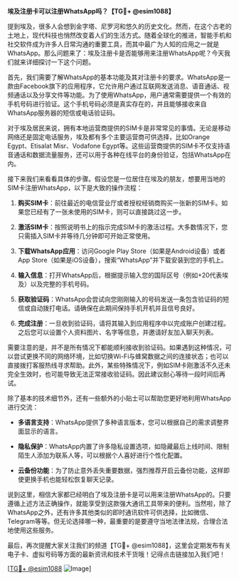 **埃及注册卡可以注册WhatsApp吗？【TG💪+ @esim1088】**

提到埃及，很多人会想到金字塔、尼罗河和悠久的历史文化。然而，在这个古老的土地上，现代科技也悄然改变着人们的生活方式。随着全球化的推进，智能手机和社交软件成为许多人日常沟通的重要工具，而其中最广为人知的应用之一就是WhatsApp。那么问题来了：埃及注册卡是否能够用来注册WhatsApp呢？今天我们就来详细探讨一下这个问题。

首先，我们需要了解WhatsApp的基本功能及其对注册卡的要求。WhatsApp是一款由Facebook旗下的应用程序，它允许用户通过互联网发送消息、语音通话、视频通话以及分享文件等功能。为了使用WhatsApp，用户通常需要提供一个有效的手机号码进行验证。这个手机号码必须是真实存在的，并且能够接收来自WhatsApp服务器的短信或电话验证码。

对于埃及居民来说，拥有本地运营商提供的SIM卡是非常常见的事情。无论是移动网络还是固定电话服务，埃及都有多个主要运营商可供选择，比如Orange Egypt、Etisalat Misr、Vodafone Egypt等。这些运营商提供的SIM卡不仅支持语音通话和数据流量服务，还可以用于各种在线平台的身份验证，包括WhatsApp在内。

接下来我们来看看具体的步骤。假设您是一位居住在埃及的朋友，想要用当地的SIM卡注册WhatsApp，以下是大致的操作流程：

1. **购买SIM卡**：前往最近的电信营业厅或者授权经销商购买一张新的SIM卡。如果您已经有了一张未使用的SIM卡，则可以直接跳过这一步。
   
2. **激活SIM卡**：按照说明书上的指示完成SIM卡的激活过程。大多数情况下，您只需插入SIM卡并等待几分钟即可开始正常使用。

3. **下载WhatsApp应用**：访问Google Play Store（如果是Android设备）或者App Store（如果是iOS设备），搜索“WhatsApp”并下载安装到您的手机上。

4. **输入信息**：打开WhatsApp后，根据提示输入您的国际区号（例如+20代表埃及）以及完整的手机号码。

5. **获取验证码**：WhatsApp会尝试向您刚刚输入的号码发送一条包含验证码的短信或自动拨打电话。请确保在此期间保持手机开机并且信号良好。

6. **完成注册**：一旦收到验证码，请将其输入到应用程序中以完成账户创建过程。之后您可以设置个人资料图片、名字等信息，并邀请好友加入聊天列表。

需要注意的是，并不是所有情况下都能顺利接收到验证码。如果遇到这种情况，可以尝试更换不同的网络环境，比如切换Wi-Fi与蜂窝数据之间的连接状态；也可以直接拨打客服热线寻求帮助。此外，某些特殊情况下，例如SIM卡刚激活不久还未完全生效时，也可能导致无法正常接收验证码。因此建议耐心等待一段时间后再试。

除了基本的技术细节外，还有一些额外的小贴士可以帮助您更好地利用WhatsApp进行交流：

- **多语言支持**：WhatsApp提供了多种语言版本，您可以根据自己的需求调整界面显示的语言。
  
- **隐私保护**：WhatsApp内置了许多隐私设置选项，如隐藏最后上线时间、限制陌生人添加为联系人等，可以根据个人喜好进行个性化配置。

- **云备份功能**：为了防止意外丢失重要数据，强烈推荐开启云备份功能，这样即使更换手机也能轻松恢复聊天记录。

说到这里，相信大家都已经明白了埃及注册卡是可以用来注册WhatsApp的。只要遵循上述方法正确操作，就能享受到这款强大通讯工具带来的便利。当然啦，除了WhatsApp之外，还有许多其他类似的即时通讯软件可供选择，比如微信、Telegram等等。但无论选择哪一种，最重要的是要遵守当地法律法规，合理合法地使用这些服务。

最后，再次提醒大家关注我们的频道【TG💪+ @esim1088】，这里会定期发布有关电子卡、虚拟号码等方面的最新资讯和技术干货哦！记得点击链接加入我们吧！

[[TG💪+ @esim1088](https://t.me/s/esim1088) ![Image](https://i.postimg.cc/4NQfJmqS/Snipaste-2025-05-13-00-14-12.png)]